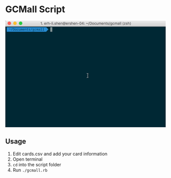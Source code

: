 # GCMall Script
![GCMall Script](gcmall.gif)
## Usage
1. Edit cards.csv and add your card information
2. Open terminal
3. `cd` into the script folder
4. Run `./gcmall.rb`
